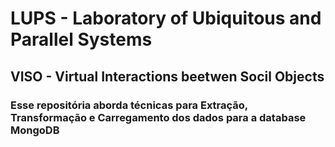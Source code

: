 # LUPS - Laboratory of Ubiquitous and Parallel Systems 
## VISO - Virtual Interactions beetwen Socil Objects
### Esse repositória aborda técnicas para Extração, Transformação e Carregamento dos dados para a database MongoDB 
